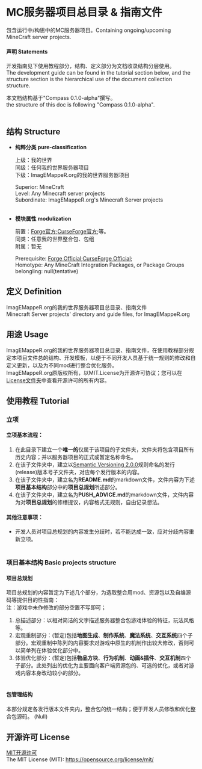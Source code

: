 # MC服务器项目总目录 & 指南文件
包含运行中/构思中的MC服务器项目。Containing ongoing/upcoming MineCraft server projects.
#### 声明 Statements
开发指南见下使用教程部分，结构、定义部分为文档收录结构分层使用。<br>
The development guide can be found in the tutorial section below, and the structure section is the hierarchical use of the document collection structure.<br>

本文档结构基于"Compass 0.1.0-alpha"撰写。<br>
the structure of this doc is following "Compass 0.1.0-alpha".<br><br>

## 结构 Structure
- **纯粹分类** **pure-classification**
  
  上级：我的世界<br>
  同级：任何我的世界服务器项目<br>
  下级：ImagEMappeR.org的我的世界服务器项目<br>

  Superior: MineCraft<br>
  Level: Any Minecraft server projects<br>
  Subordinate: ImagEMappeR.org's Minecraft Server projects<br><br>
  
- **模块属性** **modulization**
  
  前置：[Forge官方](https://files.minecraftforge.net/net/minecraftforge/forge/);[CurseForge官方](https://www.curseforge.com/);等。<br>
  同类：任意我的世界整合包、包组<br>
  附属：暂无<br>
  
  Prerequisite: [Forge Official](https://files.minecraftforge.net/net/minecraftforge/forge/);[CurseForge Official](https://www.curseforge.com/);<br>
  Homotype: Any MineCraft Integration Packages, or Package Groups<br>
  belongling: null(tentative)<br>

## 定义 Definition
ImagEMappeR.org的我的世界服务器项目总目录、指南文件<br>
Minecraft Server projects' directory and guide files, for ImagEMappeR.org

## 用途 Usage
ImagEMappeR.org的我的世界服务器项目总目录、指南文件，在使用教程部分规定本项目文件总的结构、开发模板，以便于不同开发人员基于统一规则的修改和自定义更新，以及为不同mod进行整合优化服务。<br>
ImagEMappeR.org原版权所有，以MIT.License为开源许可协议；您可以在[License文件夹](https://github.com/Liphael/MineCraft-Server-Projects/tree/main/License)中查看开源许可的所有内容。<br>

## 使用教程 Tutorial
### 立项 
#### 立项基本流程：
1. 在此目录下建立一个**唯一的**仅属于该项目的子文件夹，文件夹将包含项目所有历史内容；并以服务器项目的正式或暂定名称命名。<br>
2. 在该子文件夹中，建立以[Semantic Versioning 2.0.0](https://semver.org/lang/zh-CN/)规则命名的发行(release)版本号子文件夹，对应每个发行版本的内容。<br>
3. 在该子文件夹中，建立名为**README.md**的markdown文件，文件内容为下述**项目基本结构**部分中的**项目总规划**所述部分。<br>
4. 在该子文件夹中，建立名为**PUSH_ADVICE.md**的markdown文件，文件内容为对**项目总规划**的修缮提议，内容格式无规则，自由记录想法。<br>
#### 其他注意事项：
* 开发人员对项目总规划的内容发生分歧时，若不能达成一致，应对分歧内容重新立项。<br><br>

### 项目基本结构 Basic projects structure
#### 项目总规划
项目总规划的内容暂定为下述几个部分，为选取整合用mod、资源包以及自编源码等提供目的性指南：<br>
注：游戏中未作修改的部分空置不写即可；<br>
1. 总描述部分：以相对简洁的文字描述服务器整合包游戏体验的特征，玩法风格等。
2. 宏观重制部分：(暂定)包括**地图生成**、**制作系统**、**魔法系统**、**交互系统**四个子部分。宏观重制中陈列的内容要求对游戏中原生的机制作出较大修改，否则可以简单列在体验优化部分中。
3. 体验优化部分：(暂定)包括**物品方块**、**行为机制**、**动画&插件**、**交互机制**四个子部分。此处列出的优化为主要面向客户端资源包的、可选的优化，或者对游戏内容本身改动较小的部分。<br><br>

#### 包管理结构
本部分规定各发行版本文件夹内，整合包的统一结构；便于开发人员修改和优化整合包源码。
(Null)

## 开源许可 License

[MIT开源许可](https://opensource.org/license/mit/)<br>
The MIT License (MIT): https://opensource.org/license/mit/<br>
